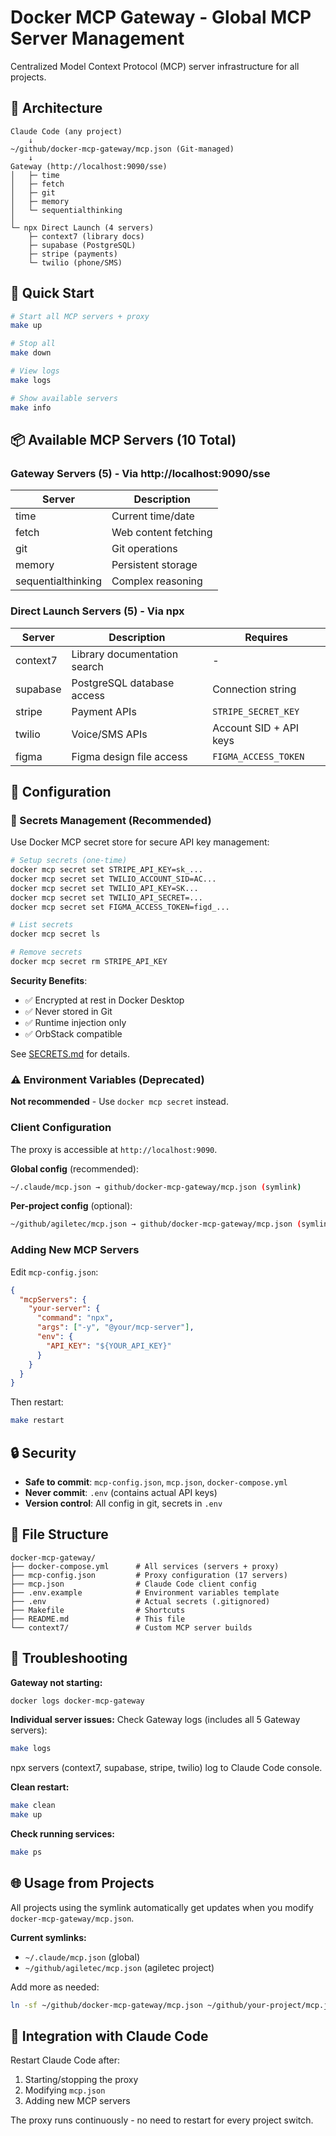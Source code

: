 # Docker MCP Gateway - Global MCP Server Management

Centralized Model Context Protocol (MCP) server infrastructure for all projects.

## 🎯 Architecture

```
Claude Code (any project)
    ↓
~/github/docker-mcp-gateway/mcp.json (Git-managed)
    ↓
Gateway (http://localhost:9090/sse)
│   ├─ time
│   ├─ fetch
│   ├─ git
│   ├─ memory
│   └─ sequentialthinking
│
└─ npx Direct Launch (4 servers)
    ├─ context7 (library docs)
    ├─ supabase (PostgreSQL)
    ├─ stripe (payments)
    └─ twilio (phone/SMS)
```

## 🚀 Quick Start

```bash
# Start all MCP servers + proxy
make up

# Stop all
make down

# View logs
make logs

# Show available servers
make info
```

## 📦 Available MCP Servers (10 Total)

### Gateway Servers (5) - Via http://localhost:9090/sse
| Server | Description |
|--------|-------------|
| time | Current time/date |
| fetch | Web content fetching |
| git | Git operations |
| memory | Persistent storage |
| sequentialthinking | Complex reasoning |

### Direct Launch Servers (5) - Via npx
| Server | Description | Requires |
|--------|-------------|----------|
| context7 | Library documentation search | - |
| supabase | PostgreSQL database access | Connection string |
| stripe | Payment APIs | `STRIPE_SECRET_KEY` |
| twilio | Voice/SMS APIs | Account SID + API keys |
| figma | Figma design file access | `FIGMA_ACCESS_TOKEN` |

## 🔧 Configuration

### 🔐 Secrets Management (Recommended)

Use Docker MCP secret store for secure API key management:

```bash
# Setup secrets (one-time)
docker mcp secret set STRIPE_API_KEY=sk_...
docker mcp secret set TWILIO_ACCOUNT_SID=AC...
docker mcp secret set TWILIO_API_KEY=SK...
docker mcp secret set TWILIO_API_SECRET=...
docker mcp secret set FIGMA_ACCESS_TOKEN=figd_...

# List secrets
docker mcp secret ls

# Remove secrets
docker mcp secret rm STRIPE_API_KEY
```

**Security Benefits**:
- ✅ Encrypted at rest in Docker Desktop
- ✅ Never stored in Git
- ✅ Runtime injection only
- ✅ OrbStack compatible

See [SECRETS.md](./SECRETS.md) for details.

### ⚠️ Environment Variables (Deprecated)

**Not recommended** - Use `docker mcp secret` instead.

### Client Configuration

The proxy is accessible at `http://localhost:9090`.

**Global config** (recommended):
```bash
~/.claude/mcp.json → github/docker-mcp-gateway/mcp.json (symlink)
```

**Per-project config** (optional):
```bash
~/github/agiletec/mcp.json → github/docker-mcp-gateway/mcp.json (symlink)
```

### Adding New MCP Servers

Edit `mcp-config.json`:

```json
{
  "mcpServers": {
    "your-server": {
      "command": "npx",
      "args": ["-y", "@your/mcp-server"],
      "env": {
        "API_KEY": "${YOUR_API_KEY}"
      }
    }
  }
}
```

Then restart:
```bash
make restart
```

## 🔒 Security

- **Safe to commit**: `mcp-config.json`, `mcp.json`, `docker-compose.yml`
- **Never commit**: `.env` (contains actual API keys)
- **Version control**: All config in git, secrets in `.env`

## 📁 File Structure

```
docker-mcp-gateway/
├── docker-compose.yml      # All services (servers + proxy)
├── mcp-config.json         # Proxy configuration (17 servers)
├── mcp.json                # Claude Code client config
├── .env.example            # Environment variables template
├── .env                    # Actual secrets (.gitignored)
├── Makefile                # Shortcuts
├── README.md               # This file
└── context7/               # Custom MCP server builds
```

## 🐛 Troubleshooting

**Gateway not starting:**
```bash
docker logs docker-mcp-gateway
```

**Individual server issues:**
Check Gateway logs (includes all 5 Gateway servers):
```bash
make logs
```

npx servers (context7, supabase, stripe, twilio) log to Claude Code console.

**Clean restart:**
```bash
make clean
make up
```

**Check running services:**
```bash
make ps
```

## 🌐 Usage from Projects

All projects using the symlink automatically get updates when you modify `docker-mcp-gateway/mcp.json`.

**Current symlinks:**
- `~/.claude/mcp.json` (global)
- `~/github/agiletec/mcp.json` (agiletec project)

Add more as needed:
```bash
ln -sf ~/github/docker-mcp-gateway/mcp.json ~/github/your-project/mcp.json
```

## 🔗 Integration with Claude Code

Restart Claude Code after:
1. Starting/stopping the proxy
2. Modifying `mcp.json`
3. Adding new MCP servers

The proxy runs continuously - no need to restart for every project switch.
